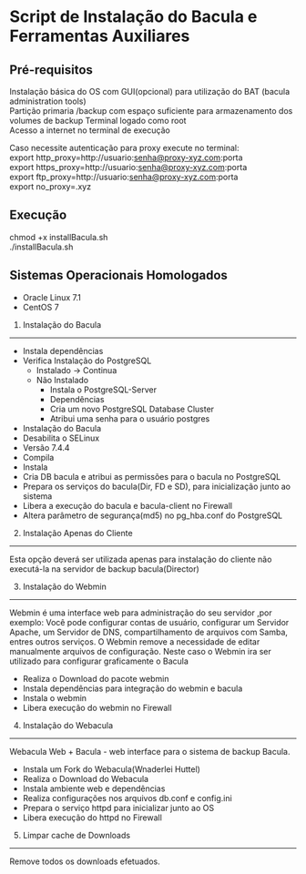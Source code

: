 Script de Instalação do Bacula e Ferramentas Auxiliares
==============================================

Pré-requisitos
--------------
 Instalação básica do OS com GUI(opcional) para utilização do BAT (bacula administration tools)    
 Partição primaria /backup com espaço suficiente para armazenamento dos volumes de backup
 Terminal logado como root   
 Acesso a internet no terminal de execução   
 
 Caso necessite autenticação para proxy execute no terminal:   
 export http_proxy=http://usuario:senha@proxy-xyz.com:porta  
 export https_proxy=http://usuario:senha@proxy-xyz.com:porta   
 export ftp_proxy=http://usuario:senha@proxy-xyz.com:porta   
 export no_proxy=.xyz     


Execução
--------
chmod +x installBacula.sh   
./installBacula.sh   


Sistemas Operacionais Homologados
-------------------------------------------------

 - Oracle Linux 7.1
 - CentOS 7

1. Instalação do Bacula
------------------------------

 - Instala dependências
 - Verifica Instalação do PostgreSQL
	- Instalado -> Continua
	- Não Instalado
		- Instala o PostgreSQL-Server
		- Dependências
		- Cria um novo PostgreSQL Database Cluster
		- Atribui  uma senha para o usuário postgres
 - Instalação do Bacula
 - Desabilita o SELinux
 - Versão 7.4.4
 - Compila
 - Instala
 - Cria DB bacula e atribui as permissões para o bacula no PostgreSQL
 - Prepara os serviços do bacula(Dir, FD e SD), para inicialização junto ao sistema
 - Libera a execução do bacula e bacula-client no Firewall
 - Altera parâmetro de segurança(md5) no pg_hba.conf do PostgreSQL


2. Instalação Apenas do Cliente
---------------------------------------------------------------
Esta opção deverá ser utilizada apenas para instalação do cliente não executá-la na servidor de backup bacula(Director)


3. Instalação do Webmin
--------------------------------
Webmin é uma interface web para administração do seu servidor ,por exemplo: Você pode configurar contas de usuário, configurar um Servidor Apache, um Servidor de DNS, compartilhamento de arquivos com Samba, entres outros serviços. O Webmin remove a necessidade de editar manualmente arquivos de configuração.
Neste caso o Webmin ira ser utilizado para configurar graficamente o Bacula

- Realiza o Download do pacote webmin
- Instala dependências para integração do webmin e bacula
- Instala o webmin
- Libera execução do webmin no Firewall


4. Instalação do Webacula
----------------------------------
Webacula  Web + Bacula - web interface para o sistema de backup Bacula.

- Instala um Fork do Webacula(Wnaderlei Huttel)
- Realiza o Download do Webacula
- Instala ambiente web e dependências
- Realiza configurações nos arquivos db.conf e config.ini
- Prepara o serviço httpd para inicializar junto ao OS
- Libera execução do httpd no Firewall

5. Limpar cache de Downloads
----------------------------------------
Remove todos os downloads efetuados.
